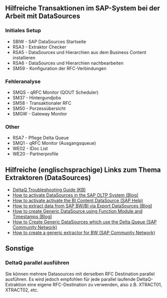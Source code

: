 ## Hilfreiche Transaktionen im SAP-System bei der Arbeit mit DataSources


### Initiales Setup
* SBIW - SAP DataSources Startseite
* RSA3 - Extraktor Checker 
* RSA5 - DataSources und Hierarchien aus dem Business Content installieren  
* RSA6 - DataSources und Hierarchien nachbearbeiten 
* SM59 - Konfiguration der RFC-Verbindungen 


### Fehleranalyse
* SMQS - qRFC Monitor (QOUT Scheduler)
* SM37 - Hintergundjobs
* SM58 - Transaktionaler RFC
* SM50 - Porzessübersicht
* SMGW - Gateway Monitor


### Other
* RSA7 - Pflege Delta Queue
* SMQ1 - qRFC Monitor (Ausgangsqueue)
* WE02 - IDoc List
* WE20 - Partnerprofile


## Hilfreiche (englischsprachige) Links zum Thema Extraktoren (DataSources)

* [DeltaQ Troubleshooting Guide (KB)](https://kb.theobald-software.com/troubleshooting/deltaq-troubleshooting-guide)
* [How to activate DataSources in the SAP OLTP System (Blog)](http://theobald-software.com/blog/2013/04/15/activating-datasources-in-the-oltp-system/)
* [How to activate activate the BI Content DataSource (SAP Help)](http://help.sap.com/saphelp_nw70ehp2/helpdata/en/d8/8f5738f988d439e10000009b38f842/content.htm)
* [How to extract data from SAP BW/BI via Export DataSources (Blog)](http://theobald-software.com/blog/2010/06/17/extracting-data-from-sap-bwbi-via-export-datasources-with-xtract-is/)
* [How to create Generic DataSource using Function Module and Timestamps (Blog)](http://theobald-software.com/blog/2011/02/16/create-generic-datasource-using-function-module-and-timestamps/)
* [How to Create Generic DataSources which use the Delta Queue (SAP Community Network)](https://www.sdn.sap.com/irj/sdn/go/portal/prtroot/docs/library/uuid/d3219af2-0c01-0010-71ac-dbb4356cf4bf)
* [How to create a generic extractor for BW (SAP Community Network)](http://www.sdn.sap.com/irj/scn/go/portal/prtroot/docs/library/uuid/a0f46157-e1c4-2910-27aa-e3f4a9c8df33?QuickLink=index&overridelayout=true)

## Sonstige

### DeltaQ parallel ausführen
Sie können mehrere Datasources mit derselben RFC Destination parallel ausführen. Es wird jedoch empfohlen für jede parallel laufende DeltaQ-Extraktion eine eigene RFC-Destination zu verwenden, also z.B. XTRACT01, XTRACT02, etc.